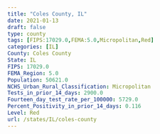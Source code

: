 ```yaml
---
title: "Coles County, IL"
date: 2021-01-13
draft: false
type: county
tags: [FIPS:17029.0,FEMA:5.0,Micropolitan,Red]
categories: [IL]
County: Coles County
State: IL
FIPS: 17029.0
FEMA_Region: 5.0
Population: 50621.0
NCHS_Urban_Rural_Classification: Micropolitan
Tests_in_prior_14_days: 2900.0
Fourteen_day_test_rate_per_100000: 5729.0
Percent_Positivity_in_prior_14_days: 0.116
Level: Red
url: /states/IL/coles-county
---
```



